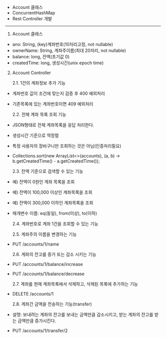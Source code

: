 - Account 클래스
- ConcurrentHashMap
- Rest Controller 개발

---

1. Account 클래스

- ano: String, (key)계좌번호(10자리고정, not nullable)
- ownerName: String, 계좌주이름(최대 20자리, not nullable)
- balance: long, 잔액(초기값 0)
- createdTime: long, 생성시간(unix epoch time)

2. Account Controller

   2.1. 1건의 계좌정보 추가 기능

- 계좌번호 값이 조건에 맞는지 검증 후 400 예외처리
- 기존목록에 있는 계좌번호이면 409 예외처리

  2.2. 전체 계좌 목록 조회 기능

- JSON형태로 전체 계좌목록을 응답 처리한다.
- 생성시간 기준으로 역정렬
- 특정 사용자의 장바구니만 조회하는 것은 아님(인증처리필요)

- Collections.sort(new ArrayList<>(accounts), (a, b) -> b.getCreatedTime() - a.getCreatedTime());

  2.3. 잔액 기준으로 검색할 수 있는 기능

- 예) 잔액이 0원인 계좌 목록을 조회
- 예) 잔액이 100,000 이상인 계좌목록을 조회
- 예) 잔액이 300,000 이하인 계좌목록을 조회

- 매개변수 이름: eq(동일), from(이상), to(이하)

  2.4. 계좌번호로 계좌 1건을 조회할 수 있는 기능

  2.5. 계좌주의 이름을 변경하는 기능

- PUT /accounts/1/name

  2.6. 계좌의 잔고를 증가 또는 감소 시키는 기능

- PUT /accounts/1/balance/increase
- PUT /accounts/1/balance/decrease

  2.7. 계좌를 현재 계좌목록에서 삭제하고, 삭제된 목록에 추가하는 기능

- DELETE /accounts/1

  2.8. 계좌간 금액을 전송하는 기능(transfer)

- 설명: 보내려는 계좌의 잔고를 보내는 금액만큼 감소시키고, 받는 계좌의 잔고를 받는 금액만큼 증가시킨다.
- PUT /accounts/1/transfer/2
